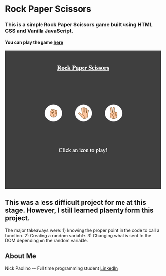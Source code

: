 # Rock Paper Scissors

 ### This is a simple Rock Paper Scissors game built using HTML CSS and Vanilla JavaScript.
 
#### You can play the game [here](https://beethoven3579.github.io/My-Rock-Paper-Scissors-App/) 

![](RockPaperScissorsScreenShot.png)

## This was a less difficult project for me at this stage. However, I still learned plaenty form this project. 
The major takeaways were: 1) knowing the proper point in the code to call a function. 2) Creating a random variable. 
3) Changing what is sent to the DOM depending on the random variable. 

## About Me

Nick Paolino -- Full time programming student [LinkedIn](https://www.linkedin.com/in/nick-paolino-00469291/)
